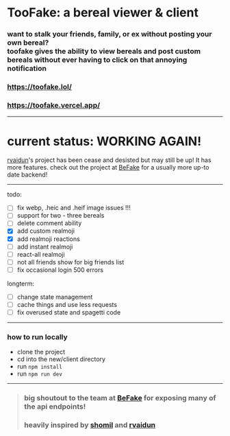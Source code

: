 # TooFake: a bereal viewer & client

### want to stalk your friends, family, or ex without posting your own bereal? </br> toofake gives the ability to view bereals and post custom bereals without ever having to click on that annoying notification

### https://toofake.lol/
### https://toofake.vercel.app/

---
# current status: WORKING AGAIN!

[rvaidun](https://github.com/rvaidun)'s project has been cease and desisted but may still be up! It has more features.
check out the project at [BeFake](https://github.com/notmarek/BeFake) for a usually more up-to date backend!

---

todo:
- [ ] fix webp, .heic and .heif image issues !!!
- [ ] support for two - three bereals
- [ ] delete comment ability
- [x] add custom realmoji
- [x] add realmoji reactions
- [ ] add instant realmoji
- [ ] react-all realmoji
- [ ] not all friends show for big friends list
- [ ] fix occasional login 500 errors

longterm:
- [ ] change state management
- [ ] cache things and use less requests
- [ ] fix overused state and spagetti code
---

### how to run locally

* clone the project
* cd into the new/client directory
* run `npm install`
* run `npm run dev`

---

> ### big shoutout to the team at [BeFake](https://github.com/notmarek/BeFake) for exposing many of the api endpoints!
> ### heavily inspired by [shomil](https://shomil.me/bereal/) and [rvaidun](https://github.com/rvaidun) 
